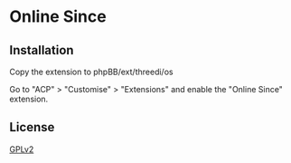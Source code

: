# Online Since

## Installation

Copy the extension to phpBB/ext/threedi/os

Go to "ACP" > "Customise" > "Extensions" and enable the "Online Since" extension.

## License

[GPLv2](license.txt)
